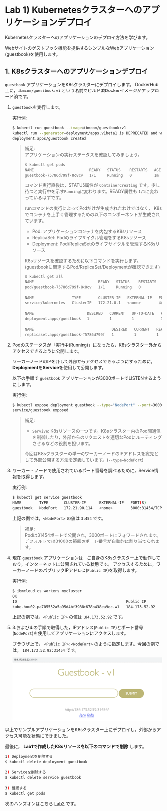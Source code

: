 # Lab 1) Kubernetesクラスターへのアプリケーションデプロイ
Kubernetesクラスターへのアプリケーションのデプロイ方法を学びます。

Webサイトのゲストブック機能を提供するシンプルなWebアプリケーション(guestbook)を使用します。

## 1. K8sクラスターへのアプリケーションデプロイ
`guestbook` アプリケーションをK8sクラスターにデプロイします。
DockerHub上に，`ibmcom/guestbook:v1` という名前でビルド済Dockerイメージがアップロード済です。

1. `guestbook`を実行します。

   実行例:

   ```bash
   $ kubectl run guestbook --image=ibmcom/guestbook:v1   
   kubectl run --generator=deployment/apps.v1beta1 is DEPRECATED and will be removed in a future version. Use kubectl create instead.
   deployment.apps/guestbook created
   ```
   
   >補足:  
   > アプリケーションの実行ステータスを確認してみましょう。
   > 
   > ```bash
   > $ kubectl get pods
   > NAME                         READY   STATUS    RESTARTS   AGE
   > guestbook-75786d799f-8c8cv   1/1     Running   0          1m
   > ```
   > 
   > コマンド実行直後は，STATUS属性が `ContainerCreating` です。少し待つと実行中を示す`Running`に変わります。READY属性も `1/1`に変わっているはずです。
   >    
   > runコマンドの実行によってPodだけが生成されたわけではなく， K8sでコンテナを上手く管理するための以下のコンポーネントが生成されています。
   > 
   > - Pod: アプリケーションコンテナを内包するK8sリソース
   > - ReplicaSet: Podのライフサイクル管理をするK8sリソース
   > - Deployment: Pod/ReplicaSetのライフサイクルを管理するK8sリソース
   > 
   > K8sリソースを確認するために以下コマンドを実行します。 (guestbookに関連するPod/ReplicaSet/Deploymentが確認できます)
   > 
   > ```bash
   > $ kubectl get all
   > NAME                             READY   STATUS    RESTARTS   AGE
   > pod/guestbook-75786d799f-8c8cv   1/1     Running   0          7m
   > 
   > NAME                 TYPE        CLUSTER-IP   EXTERNAL-IP   PORT(S)   AGE
   > service/kubernetes   ClusterIP   172.21.0.1   <none>        443/TCP   14h
   > 
   > NAME                        DESIRED   CURRENT   UP-TO-DATE   AVAILABLE   AGE
   > deployment.apps/guestbook   1         1         1            1           7m
   > 
   > NAME                                   DESIRED   CURRENT   READY   AGE
   > replicaset.apps/guestbook-75786d799f   1         1         1       7m
   > ```
   
2. Podのステータスが「実行中(Running)」になったら，K8sクラスター外からアクセスできるように公開します。

   ワーカーノードのIPを介して外部からアクセスできるようにするために， **Deployment**を**Service**を使用して公開します。

   以下の手順で `guestbook` アプリケーションが3000ポートでLISTENするようにします。
   
   実行例:

   ```bash
   $ kubectl expose deployment guestbook --type="NodePort" --port=3000
   service/guestbook exposed
   ```
   
   >補足:
   > - `Servive`: K8sリソースの一つです。K8sクラスター内のPod間通信を制御したり，外部からのリクエストを適切なPodにルーティングさせるなどの役割を担います。
   > 
   > 今回はK8sクラスターの単一のワーカーノードのIPアドレスを宛先として外部公開する方法を定義しています。(`--type=NodePort`) 
   
3. ワーカー・ノードで使用されているポート番号を調べるために，Service情報を取得します。
   
   実行例:

   ```bash
   $ kubectl get service guestbook
   NAME        TYPE       CLUSTER-IP      EXTERNAL-IP   PORT(S)          AGE
   guestbook   NodePort   172.21.90.114   <none>        3000:31454/TCP   17s
   ```
   
   上記の例では，`<NodePort>` の値は `31454` です。
   
   >補足:  
   > Podは31454ポートで公開され，3000ポートにフォワードされます。
   > デフォルトでは31000の範囲のポート番号が自動的に割り当てられます。

4. 現在 `guestbook` アプリケーションは，ご自身のK8sクラスター上で動作しており，インターネットに公開されている状態です。
   アクセスするために，ワーカーノードのパブリックIPアドレス(`Public IP`)を取得します。
   
   実行例:

   ```bash
   $ ibmcloud cs workers mycluster
   OK
   ID                                                 Public IP       Private IP      Machine Type   State    Status   Zone    Version
   kube-hou02-pa705552a5a95d4bf3988c678b438ea9ec-w1   184.173.52.92   10.76.217.175   free           normal   Ready    hou02   1.10.12_1543
   ```
   
   上記の例では，`<Public IP>` の値は `184.173.52.92` です。
   
5. 3.および4.の手順で取得した，IPアドレス(`Public IP`)とポート番号(`NodePort`)を使用してアプリケーションにアクセスします。

   ブラウザ上で， `<Public IP>:<NodePort>` のように指定します。今回の例では， `184.173.52.92:31454` です。
   
   ![guestbook application in browser](images/guestbook-in-browser.png)
   
以上でサンプルアプリケーションをK8sクラスター上にデプロイし，外部からアクセス可能な状態にできました。

最後に， **Lab1で作成したK8sリソースを以下のコマンドで削除** します。

  ```bash
  1) Deploymentを削除する
  $ kubectl delete deployment guestbook

  2) Serviceを削除する
  $ kubectl delete service guestbook

  3) 確認する
  $ kubectl get pods
  
  ```

次のハンズオンはこちら [Lab2](../Lab2/README.md) です。 
